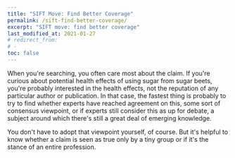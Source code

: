 ```yaml
---
title: "SIFT Move: Find Better Coverage"
permalink: /sift-find-better-coverage/
excerpt: "SIFT move: find better coverage"
last_modified_at: 2021-01-27  
# redirect_from:
# -
toc: false
---
```


When you're searching, you often care most about the claim. If you're curious about potential health effects of using sugar from sugar beets, you're probably interested in the health effects, not the reputation of any particular author or publication. In that case, the fastest thing is probably to try to find whether experts have reached agreement on this, some sort of consensus viewpoint, or if experts still consider this as up for debate, a subject around which there's still a great deal of emerging knowledge.  

You don't have to adopt that viewpoint yourself, of course. But it's helpful to know whether a claim is seen as true only by a tiny group or if it's the stance of an entire profession.  
